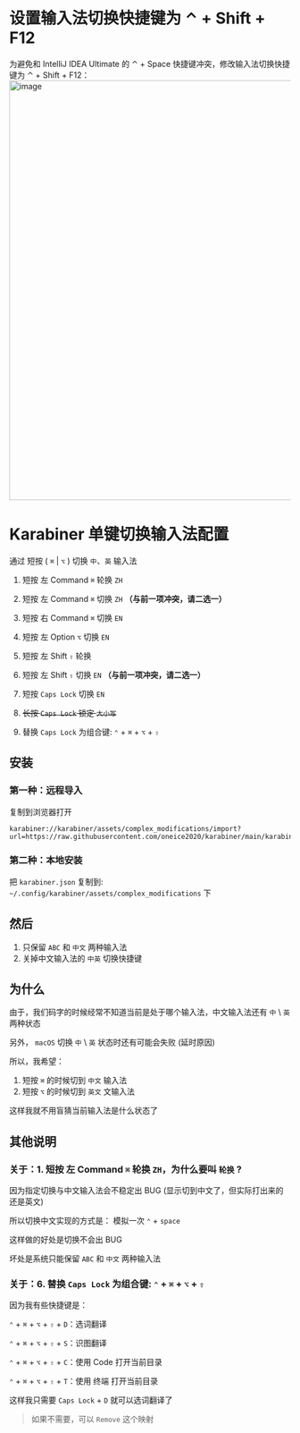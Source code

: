 # 设置输入法切换快捷键为 ⌃ + Shift + F12
为避免和 IntelliJ IDEA Ultimate 的 ⌃ + Space 快捷键冲突，修改输入法切换快捷键为 ⌃ + Shift + F12：
<img width="751" alt="image" src="https://github.com/oneice2020/karabiner/assets/46884636/4beb7593-728b-44a5-997e-5a4fdea3d018">

# Karabiner 单键切换输入法配置

通过 短按 ( `⌘` | `⌥` ) 切换 `中`、`英` 输入法

1. 短按 左 Command `⌘` 轮换 `ZH`
2. 短按 左 Command `⌘` 切换 `ZH` **（与前一项冲突，请二选一）**
3. 短按 右 Command `⌘` 切换 `EN`
4. 短按 左 Option `⌥` 切换 `EN`

5. 短按 左 Shift `⇧` 轮换
6. 短按 左 Shift `⇧` 切换 `EN` **（与前一项冲突，请二选一）**

7. 短按 `Caps Lock` 切换 `EN`

8. ~~长按 `Caps Lock` 锁定 `大小写`~~

9. 替换 `Caps Lock` 为组合键: `⌃` + `⌘` + `⌥` + `⇧`

## 安装

### 第一种：远程导入

复制到浏览器打开

```
karabiner://karabiner/assets/complex_modifications/import?url=https://raw.githubusercontent.com/oneice2020/karabiner/main/karabiner.json
```

### 第二种：本地安装

把 `karabiner.json` 复制到: `~/.config/karabiner/assets/complex_modifications` 下

## 然后

1. 只保留 `ABC` 和 `中文` 两种输入法
2. 关掉中文输入法的 `中英` 切换快捷键

## 为什么

由于，我们码字的时候经常不知道当前是处于哪个输入法，中文输入法还有 `中` \ `英` 两种状态

另外， `macOS` 切换 `中` \ `英` 状态时还有可能会失败 (延时原因)

所以，我希望：

1. 短按 `⌘` 的时候切到 `中文` 输入法
2. 短按 `⌥` 的时候切到 `英文` 文输入法

这样我就不用盲猜当前输入法是什么状态了

## 其他说明

### 关于：1. 短按 左 Command `⌘` 轮换 `ZH`，为什么要叫 `轮换` ?

因为指定切换与中文输入法会不稳定出 BUG (显示切到中文了，但实际打出来的还是英文)

所以切换中文实现的方式是： 模拟一次 `⌃` + `space`

这样做的好处是切换不会出 BUG

坏处是系统只能保留 `ABC` 和 `中文` 两种输入法

### 关于：6. 替换 `Caps Lock` 为组合键: `⌃` + `⌘` + `⌥` + `⇧`

因为我有些快捷键是：

`⌃` + `⌘` + `⌥` + `⇧` + `D`：选词翻译

`⌃` + `⌘` + `⌥` + `⇧` + `S`：识图翻译

`⌃` + `⌘` + `⌥` + `⇧` + `C`：使用 Code 打开当前目录

`⌃` + `⌘` + `⌥` + `⇧` + `T`：使用 终端 打开当前目录

这样我只需要 `Caps Lock` + `D` 就可以选词翻译了

> 如果不需要，可以 `Remove` 这个映射
